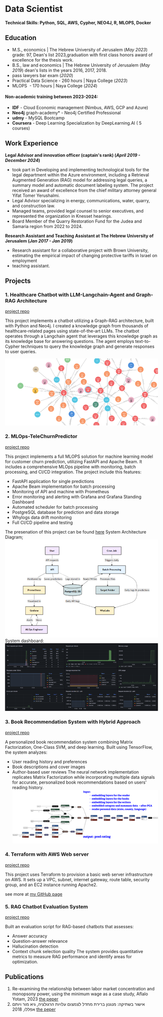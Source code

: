 # Data Scientist

#### Technical Skills: Python, SQL, AWS, Cypher, NEO4J, R, MLOPS, Docker

## Education
- M.S., economics	| The Hebrew University of Jerusalem (_May 2023_)
  grade: 97, Dean's list 2023,graduation with first class honors award of excellence for the thesis work. 			        		
- B.S., law and economics | The Hebrew University of Jerusalem (_May 2019_)
  dean's lists in the years 2016, 2017, 2018.
- pass lawyers bar exam (_2020_)
- Practical Data Science - 260 hours | Naya College (_2023_)
- MLOPS  - 170 hours | Naya College (_2024_)
#### Non-academic training between 2023-2024:
- **IDF** - Cloud Economic management (Nimbus, AWS, GCP and Azure)
- **Neo4j** graph-academy* - Neo4j Certified Professional
- **udmy** - MySQL Bootcamp
- **Coursera** - Deep Learning Specialization by DeepLearning.AI ( 5 courses)

## Work Experience
**Legal Advisor and innovation officer (captain's rank) (_April 2019 - December 2024_)**
- took part in Developing and implementing technological tools for the legal department within the Azure environment, including  a Retrieval Augmented Generation (RAG) model for addressing legal queries, a summary model and automatic document labeling system. The project received an award of excellence from the chief military attorney general Yifat Tomer Yerushalmi.
- Legal Advisor specializing in energy, communications, water, quarry, and construction law.
- Managed teams, provided legal counsel to senior executives, and represented the organization in Knesset hearings.
- Board Member of the Quarry Restoration Fund for the Judea and Samaria region from 2022 to 2024.

**Research Assistant and Teaching Assistant at  The Hebrew University of Jerusalem (_Jan 2017 - Jan 2019_)**
- Research assistant for a collaborative project with Brown University, estimating the empirical impact of changing protective tariffs in Israel on employment
- teaching assistant.

## Projects
### 1. Healthcare Chatbot with LLM-Langchain-Agent and Graph-RAG Architecture

[project repo](https://github.com/YotamAflalo/chyper-graphRAG-with-langchain-and-neo4j)

This project implements a chatbot utilizing a Graph-RAG architecture, built with Python and Neo4j. I created a knowledge graph from thousands of healthcare-related pages using state-of-the-art LLMs. The chatbot operates through a Langchain agent that leverages this knowledge graph as its knowledge base for answering questions. The agent employs text-to-Cypher techniques to query the knowledge graph and generate responses to user queries.

![Knowlage-graph-example](/assets/img/knowlage_graph_example.png)

### 2. MLOps-TeleChurnPredictor

[project repo](https://github.com/YotamAflalo/MLOps-TeleChurnPredictor)

This project implements a full MLOPS solution for machine learning model for customer churn prediction, utilizing FastAPI and Apache Beam. It includes a comprehensive MLOps pipeline with monitoring, batch processing, and CI/CD integration.
The project include this features:
- FastAPI application for single predictions
- Apache Beam implementation for batch processing
- Monitoring of API and machine with Prometheus
- Error monitoring and alerting with Grafana and Grafana Standing Dashboard
- Automated scheduler for batch processing
- PostgreSQL database for prediction and data storage
- Whylogs data drift monitoring
- Full CI/CD pipeline and testing

The presenation of this project can be found [here](https://gamma.app/docs/Customer-Churn-Prediction-MLOps-System-klmmvju41ctqpmv) 
System Architecture Diagram;
![dashboard](/assets/img/mlops_architecture.png)
System dashboard:
![dashboard](/assets/img/dashboard.png)

### 3. Book Recommendation System with Hybrid Approach


[project repo](https://github.com/YotamAflalo/projects/tree/main/book%20recommendation%20system)

A personalized book recommendation system combining Matrix Factorization, One-Class SVM, and deep learning. Built using TensorFlow, the system analyzes:
- User reading history and preferences
- Book descriptions and cover images
- Author-based user reviews
The neural network implementation replicates Matrix Factorization while incorporating multiple data signals for accurate, personalized book recommendations based on users' reading history.
![books](/assets/img/books.png)


### 4. Terraform with AWS Web server

[project repo](https://github.com/YotamAflalo/terraform-AWS-Web-Server-Project/tree/main)

This project uses Terraform to provision a basic web server infrastructure on AWS. It sets up a VPC, subnet, internet gateway, route table, security group, and an EC2 instance running Apache2.

see more at [my GitHub page](https://github.com/YotamAflalo)

### 5. RAG Chatbot Evaluation System
[project repo](https://github.com/YotamAflalo/RAG-Chatbot-Evaluation-System/tree/main)

Built an evaluation script for RAG-based chatbots that assesses:
- Answer accuracy
- Question-answer relevance
- Hallucination detection
- Context chunk selection quality
The system provides quantitative metrics to measure RAG performance and identify areas for optimization.
## Publications

1. Re-examining the relationship between labor market concentration and monopsony power, using the minimum wage as a case study, Aflalo Yotam, 2023 [the peper](https://github.com/YotamAflalo/projects/blob/main/Re-examining%20the%20relationship%20between%20labor%20market%20concentration%20and%20monopsony%20power%2C%20using%20the%20minimum%20wage%20as%20a%20case%20study/Finel%20paper%20%20-%20Yotam%20Aflalo%20thesis%20-%20Re-examining%20the%20relationship%20between%20labor%20market%20concentration%20and%20monopsony%20power%2C%20using%20the%20minimum%20wage%20as%20a%20case%20study.pdf)
2.  אישור בשתיקה: מנגנון ברירת מחדל לצמצום עלויות הרגולציה, גיא מור ויותם אפללו, 2018 [the peper](https://drive.google.com/file/d/1JlepLzYYLhMBoA8ysD6Gk-g-Jz3WuXXR/view)
